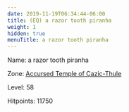 ```yaml
---
date: 2019-11-19T06:34:44-06:00
title: (EQ) a razor tooth piranha
weight: 1
hidden: true
menuTitle: a razor tooth piranha
---
```


Name: a razor tooth piranha


Zone: [Accursed Temple of Cazic-Thule](/en/eq/exploration/accursed_temple_of_cazicthule)

Level: 58

Hitpoints: 11750